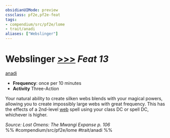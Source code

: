 ```yaml
---
obsidianUIMode: preview
cssclass: pf2e,pf2e-feat
tags:
- compendium/src/pf2e/lome
- trait/anadi
aliases: ["Webslinger"]
---
```

# Webslinger  [>>>](../../Rules/core-rulebook/chapter-9-playing-the-game.md#Actions "Three-Action") *Feat 13*  
[anadi](../../Rules/traits/anadi-lome.md)  

- **Frequency**: once per 10 minutes
- **Activity** Three-Action

Your natural ability to create silken webs blends with your magical powers, allowing you to create impossibly large webs with great frequency. This has the effects of a 2nd-level [web](../spells/web.md) spell using your class DC or spell DC, whichever is higher.

*Source: Lost Omens: The Mwangi Expanse p. 106*  
%% #compendium/src/pf2e/lome #trait/anadi %%